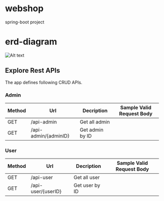 # webshop
spring-boot project

# erd-diagram
![Alt text](https://github.com/xuantoan2001/webshop/blob/main/erd-diagram.png?raw=true?raw=true "Title")

## Explore Rest APIs

The app defines following CRUD APIs.

### Admin

| Method | Url | Decription | Sample Valid Request Body | 
| ------ | --- | ---------- | --------------------------- |
| GET   | /api-admin | Get all admin |  |
| GET  | /api-admin/{adminID} | Get admin by ID |  |

### User

| Method | Url | Decription | Sample Valid Request Body | 
| ------ | --- | ---------- | --------------------------- |
| GET   | /api-user | Get all user |  |
| GET  | /api-user/{userID} | Get user by ID |  |


